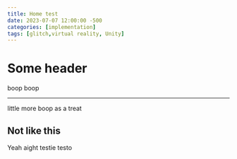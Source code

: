 ```yaml
---
title: Home test
date: 2023-07-07 12:00:00 -500
categories: [implementation]
tags: [glitch,virtual reality, Unity]
---
```


# Some header

boop boop

---

little more boop as a treat

## Not like this

Yeah aight testie testo